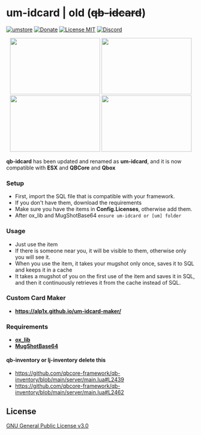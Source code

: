# um-idcard | old (~~qb-idcard~~)
[![umstore](https://cdn.discordapp.com/attachments/715130970294059088/1044857362617470986/Baslksz-3.png)](https://uyuyorumstore.com)
[![Donate](https://cdn.discordapp.com/attachments/715130970294059088/1044848075996405820/coffee.png)](https://www.buymeacoffee.com/umcof)
[![License MIT](https://cdn.discordapp.com/attachments/715130970294059088/1044845854508449822/license.png)](https://choosealicense.com/licenses/gpl-3.0/)
[![Discord](https://cdn.discordapp.com/attachments/715130970294059088/1044855172494532628/discord.png)](https://discord.gg/cf6wkBFeYV)


<p align="center">
<img width="240" height="150" src="https://cdn.discordapp.com/attachments/1016069609897595011/1093324949227327529/identity.png">
<img width="240" height="150" src="https://cdn.discordapp.com/attachments/1016069609897595011/1093324948942106674/driverlicense.png">
<img width="240" height="150" src="https://cdn.discordapp.com/attachments/1016069609897595011/1093324949466394684/lawyerpass.png">
<img width="240" height="150" src="https://cdn.discordapp.com/attachments/1016069609897595011/1093324949692878869/weapon_license.png">
</p>
 <p><b>qb-idcard</b> has been updated and renamed as <b>um-idcard</b>, and it is now compatible with <b>ESX</b> and </b><b>QBCore</b> and <b>Qbox</b></p>

### Setup
* First, import the SQL file that is compatible with your framework.
* If you don't have them, download the requirements
* Make sure you have the items in **Config.Licenses**, otherwise add them.
* After ox_lib and MugShotBase64 ```ensure um-idcard or [um] folder```

### Usage
* Just use the item
* If there is someone near you, it will be visible to them, otherwise only you will see it.
* When you use the item, it takes your mugshot only once, saves it to SQL and keeps it in a cache
* It takes a mugshot of you on the first use of the item and saves it in SQL, and then it continuously retrieves it from the cache instead of SQL.

### Custom Card Maker
* **https://alp1x.github.io/um-idcard-maker/**
### Requirements
* **[ox_lib](https://github.com/overextended/ox_lib/releases)**
* **[MugShotBase64](https://github.com/BaziForYou/MugShotBase64)**

#### qb-inventory or lj-inventory delete this
* https://github.com/qbcore-framework/qb-inventory/blob/main/server/main.lua#L2439
* https://github.com/qbcore-framework/qb-inventory/blob/main/server/main.lua#L2462



## License
[GNU General Public License v3.0](https://choosealicense.com/licenses/gpl-3.0/)
